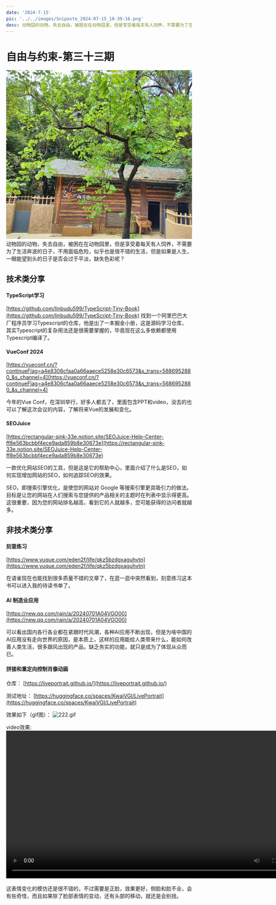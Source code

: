 ```yaml
---
date: '2024-7-15'
pic: '../../images/Snipaste_2024-07-15_10-39-16.png'
desc: 动物园的动物，失去自由，被困在在动物园里，但是享受着每天有人饲养，不需要为了生活奔波的日子，不用面临危险，似乎也是很不错的生活，但是如果是人生，一眼能望到头的日子是否会过于平淡，缺失色彩呢？
---
```

# 自由与约束-第三十三期


![Snipaste_2024-07-15_10-39-16.png](../../images/Snipaste_2024-07-15_10-39-16.png)
动物园的动物，失去自由，被困在在动物园里，但是享受着每天有人饲养，不需要为了生活奔波的日子，不用面临危险，似乎也是很不错的生活，但是如果是人生，一眼能望到头的日子是否会过于平淡，缺失色彩呢？


## 技术类分享

#### TypeScript学习

[https://github.com/linbudu599/TypeScript-Tiny-Book](https://github.com/linbudu599/TypeScript-Tiny-Book)
找到一个阿里巴巴大厂程序员学习Typescript的仓库，他是出了一本掘金小册，这是源码学习仓库，其实Typescript的复杂用法还是很需要掌握的，毕竟现在这么多依赖都使用Typescript编译了。

#### VueConf 2024

[https://vueconf.cn/?continueFlag=a4e8306cfaa0a66aaece5258e30c6573&s_trans=5686952880_&s_channel=4](https://vueconf.cn/?continueFlag=a4e8306cfaa0a66aaece5258e30c6573&s_trans=5686952880_&s_channel=4)


今年的Vue Conf，在深圳举行，好多人都去了，里面包含PPT和video，没去的也可以了解这次会议的内容，了解将来Vue的发展和变化。

#### SEOJuice

[https://rectangular-sink-33e.notion.site/SEOJuice-Help-Center-ff8e563bcbbf4ece9ada859b8e30673e](https://rectangular-sink-33e.notion.site/SEOJuice-Help-Center-ff8e563bcbbf4ece9ada859b8e30673e)

一款优化网站SEO的工具，但是这是它的帮助中心，里面介绍了什么是SEO，如何实现增加网站的SEO，如何追踪SEO的效果。

SEO，即搜索引擎优化，是使您的网站对 Google 等搜索引擎更具吸引力的做法。 目标是让您的网站在人们搜索与您提供的产品相关的主题时在列表中显示得更高。这很重要，因为您的网站排名越高，看到它的人就越多，您可能获得的访问者就越多。

## 非技术类分享

#### 刻意练习

[https://www.yuque.com/eden2f/life/qkz5bzdgxaguhvtn](https://www.yuque.com/eden2f/life/qkz5bzdgxaguhvtn)

在语雀现在也能找到很多质量不错的文章了，在逛一逛中突然看到，刻意练习这本书可以进入我的待读书单了。



####  AI 制造业应用

[https://new.qq.com/rain/a/20240701A04VGO00](https://new.qq.com/rain/a/20240701A04VGO00)

可以看出国内各行各业都在紧跟时代风潮，各种AI应用不断出现，但是为啥中国的AI应用没有走向世界的原因，是本质上，这样的应用能给人类带来什么，能如何改善人类生活，很多跟风出现的产品，缺乏务实的功能，就只是成为了体现从众而已。



#### 拼接和重定向控制肖像动画

仓库：
[https://liveportrait.github.io/](https://liveportrait.github.io/)

测试地址：
[https://huggingface.co/spaces/KwaiVGI/LivePortrait](https://huggingface.co/spaces/KwaiVGI/LivePortrait)

效果如下（gif图）：
![222.gif](../../images/dynic-gif.gif)


video效果:
<video width="800px" preload loop controls><source src="https://skylarweekly-git-main-bluelightskys-projects.vercel.app/1720578119605.mp4" type="video/mp4"></video>


这表情变化的模仿还是很不错的，不过需要是正脸，效果更好，侧脸和脸不全，会有些奇怪，而且如果除了脸部表情的变动，还有头部的移动，就还是会别扭。

